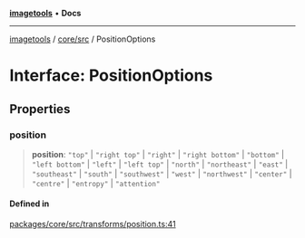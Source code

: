 [**imagetools**](../../../README.md) • **Docs**

***

[imagetools](../../../modules.md) / [core/src](../README.md) / PositionOptions

# Interface: PositionOptions

## Properties

### position

> **position**: `"top"` \| `"right top"` \| `"right"` \| `"right bottom"` \| `"bottom"` \| `"left bottom"` \| `"left"` \| `"left top"` \| `"north"` \| `"northeast"` \| `"east"` \| `"southeast"` \| `"south"` \| `"southwest"` \| `"west"` \| `"northwest"` \| `"center"` \| `"centre"` \| `"entropy"` \| `"attention"`

#### Defined in

[packages/core/src/transforms/position.ts:41](https://github.com/JonasKruckenberg/imagetools/blob/b6421598cd4879d5c28755c1d558f8b5955cc5a1/packages/core/src/transforms/position.ts#L41)
